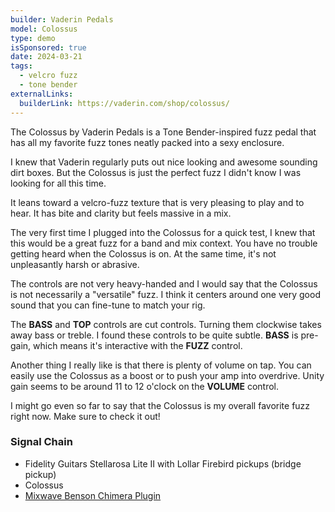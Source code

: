```yaml
---
builder: Vaderin Pedals
model: Colossus
type: demo
isSponsored: true
date: 2024-03-21
tags:
  - velcro fuzz
  - tone bender
externalLinks:
  builderLink: https://vaderin.com/shop/colossus/
---
```


The Colossus by Vaderin Pedals is a Tone Bender-inspired fuzz pedal that has all my favorite fuzz tones neatly packed into a sexy enclosure.

I knew that Vaderin regularly puts out nice looking and awesome sounding dirt boxes. But the Colossus is just the perfect fuzz I didn't know I was looking for all this time.

It leans toward a velcro-fuzz texture that is very pleasing to play and to hear. It has bite and clarity but feels massive in a mix.

The very first time I plugged into the Colossus for a quick test, I knew that this would be a great fuzz for a band and mix context. You have no trouble getting heard when the Colossus is on. At the same time, it's not unpleasantly harsh or abrasive.

The controls are not very heavy-handed and I would say that the Colossus is not necessarily a "versatile" fuzz. I think it centers around one very good sound that you can fine-tune to match your rig.

The **BASS** and **TOP** controls are cut controls. Turning them clockwise takes away bass or treble. I found these controls to be quite subtle. **BASS** is pre-gain, which means it's interactive with the **FUZZ** control.

Another thing I really like is that there is plenty of volume on tap. You can easily use the Colossus as a boost or to push your amp into overdrive. Unity gain seems to be around 11 to 12 o'clock on the **VOLUME** control.

I might go even so far to say that the Colossus is my overall favorite fuzz right now. Make sure to check it out!

### Signal Chain

- Fidelity Guitars Stellarosa Lite II with Lollar Firebird pickups (bridge pickup)
- Colossus
- [Mixwave Benson Chimera Plugin](https://www.mixwave.net/products/benson-chimera)
